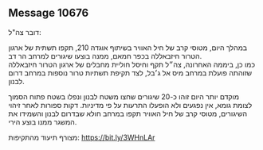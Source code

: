## Message 10676

דובר צה"ל:

במהלך היום, מטוסי קרב של חיל האוויר בשיתוף אוגדה 210, תקפו תשתית של ארגון הטרור חיזבאללה בכפר חמאם, ממנה בוצעו שיגורים למרחב הר דב.  
כמו כן, ביממה האחרונה, צה״ל תקף וחיסל חוליית מחבלים של ארגון הטרור חיזבאללה שזוהתה פועלת במרחב מיס אל ג׳בל, לצד תקיפת תשתיות טרור נוספות במרחב דרום לבנון.

מוקדם יותר היום זוהו כ-20 שיגורים שחצו משטח לבנון ונפלו בשטח פתוח הסמוך לצומת גומא, אין נפגעים ולא הופעלו התרעות על פי מדיניות.
דקות ספורות לאחר זיהוי השיגורים, מטוסי קרב של חיל האוויר תקפו במרחב חולא שבדרום לבנון והשמידו את המשגר ממנו בוצע הירי.

מצורף תיעוד מהתקיפות: https://bit.ly/3WHnLAr

